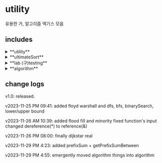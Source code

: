 # utility
유용한 거, 알고리즘 액기스 모음

## includes

<details>
<summary>**utility**</summary>

  + printVector
  + isSorted
  + generateRandomVector
</details>

<details>
<summary>**ultimateSort**</summary>

+ countSort
+ bogoSort
+ selectionSort
+ heapify
+ heapSort
+ insertionSort
+ bubbleSort
+ beadSort
</details>
<details>
<summary>**lab (구)testing**</summary>

+ FFT
+ mul
</details>

<details>
<summary>**algorithm**</summary>

+ dfs
+ bfs
+ binarySearch
+ floydWarshall
+ lowerBound
+ upperBound
+ djikstra
+ floodFill4Way
+ floodFill8Way
+ prefixSum
+ getPrefixSumBetween
</details>

## change logs
v1.0: released.

v2023-11-25 PM 09:41: added floyd warshall and dfs, bfs, binarySearch, lower/upper bound

v2023-11-26 AM 10:39: added flood fill and minority fixed function's input changed dereference(*) to reference(&)

v2023-11-26 PM 08:00: finally dijkstar real

v2023-11-29 PM 4:23: added prefixSum + getPrefixSumBetween

v2023-11-29 PM 4:55: emergently moved algorithm things into algorithm
